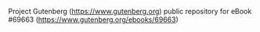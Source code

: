 Project Gutenberg (https://www.gutenberg.org) public repository for
eBook #69663 (https://www.gutenberg.org/ebooks/69663)
